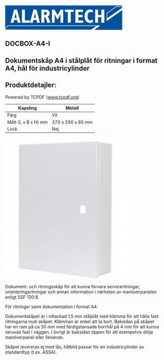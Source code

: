 ![](_page_0_Picture_1.jpeg)

## DOCBOX-A4-I

## Dokumentskåp A4 i stålplåt för ritningar i format A4, hål för industricylinder

## **Produktdetajler:**

Powered by TCPDF (www.tcpdf.org)

| Kapsling            | Metall            |
|---------------------|-------------------|
| Färg                | Vit               |
| Mått (L x B x H) mm | 370 x 290 x 85 mm |
| Lock                | Nej               |

![](_page_0_Picture_6.jpeg)

Dokument- och ritningsskåp för att kunna förvara serviceritningar, orienteringsritningar och annan information i närheten av manöverpanelen enligt SSF 130:8.

För ritningar samt dokumentation i format A4.

Dokumentskåpet är i vitlackad 1,5 mm stålplåt med klämma för att hålla fast ritningarna inuti skåpet. Klämman är enkel att ta bort. Baksidan på skåpet har en ram på ca 30 mm med färdigstansade borrhål på 4 mm för att kunna skruvas fast i väggen. I övrigt är baksidan öppen för att exempelvis dölja manöverpanel eller liknande.

Skåpet levereras ej med lås, hålbild passar för en industricylinder av standardtyp (t.ex. ASSA).